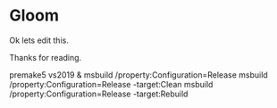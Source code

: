 # Gloom
 
Ok lets edit this.

Thanks for reading.

premake5 vs2019
&
msbuild /property:Configuration=Release
msbuild /property:Configuration=Release -target:Clean
msbuild /property:Configuration=Release -target:Rebuild